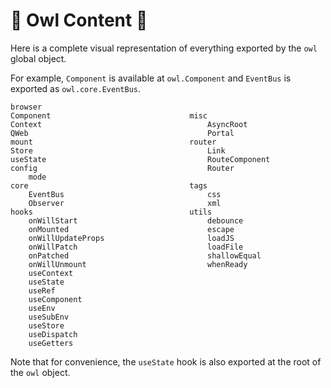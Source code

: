 # 🦉 Owl Content 🦉

Here is a complete visual representation of everything exported by the `owl`
global object.

For example, `Component` is available at `owl.Component` and `EventBus` is
exported as `owl.core.EventBus`.

```
browser
Component                               misc
Context                                     AsyncRoot
QWeb                                        Portal
mount                                   router
Store                                       Link
useState                                    RouteComponent
config                                      Router
    mode
core                                    tags
    EventBus                                css
    Observer                                xml
hooks                                   utils
    onWillStart                             debounce
    onMounted                               escape
    onWillUpdateProps                       loadJS
    onWillPatch                             loadFile
    onPatched                               shallowEqual
    onWillUnmount                           whenReady
    useContext
    useState
    useRef
    useComponent
    useEnv
    useSubEnv
    useStore
    useDispatch
    useGetters
```

Note that for convenience, the `useState` hook is also exported at the root of the `owl` object.
